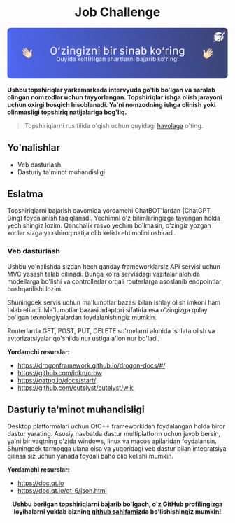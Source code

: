 <h1 align="center">Job Challenge</h1>
<p align="center"><img src="./challenge.png"/></p>

**Ushbu topshiriqlar yarkamarkada intervyuda go'lib bo'lgan va saralab olingan nomzodlar uchun tayyorlangan. Topshiriqlar ishga olish jarayoni uchun oxirgi bosqich hisoblanadi. Ya'ni nomzodning ishga olinish yoki olinmasligi topshiriq natijalariga bog'liq.**

> Topshiriqlarni rus tilida o'qish uchun quyidagi [havolaga](./README_RU.md) o'ting.

## Yo'nalishlar

- Veb dasturlash
- Dasturiy ta'minot muhandisligi

## Eslatma

Topshiriqlarni bajarish davomida yordamchi ChatBOT'lardan (ChatGPT, Bing) foydalanish taqiqlanadi. Yechimni o'z bilimlaringizga tayangan holda yechishingiz lozim. Qanchalik rasvo yechim bo'lmasin, o'zingiz yozgan kodlar sizga yaxshiroq natija olib kelish ehtimolini oshiradi.

### Veb dasturlash

Ushbu yo'nalishda sizdan hech qanday frameworklarsiz API servisi uchun MVC yasash talab qilinadi. Bunga ko'ra servisdagi vazifalar alohida modellarga bo'lishi va controllerlar orqali routerlarga asoslanib endpointlar boshqarilishi lozim.

Shuningdek servis uchun ma'lumotlar bazasi bilan ishlay olish imkoni ham talab etiladi. Ma'lumotlar bazasi adaptori sifatida esa o'zingizga qulay bo'lgan texnologiyalardan foydalanishingiz mumkin.

Routerlarda GET, POST, PUT, DELETE so'rovlarni alohida ishlata olish va avtorizatsiyalar qo'shilda nur ustiga a'lon nur bo'ladi.

**Yordamchi resurslar:**

- https://drogonframework.github.io/drogon-docs/#/
- https://github.com/ipkn/crow
- https://oatpp.io/docs/start/
- https://github.com/cutelyst/cutelyst/wiki

## Dasturiy ta'minot muhandisligi

Desktop platformalari uchun QtC++ frameworkidan foydalangan holda biror dastur yarating. Asosiy navbatda dastur multiplatform uchun javob bersin, ya'ni bir vaqtning o'zida windows, linux va macos apilaridan foydalansin. Shuningdek tarmoqga ulana olsa va yuqoridagi veb dastur bilan integratsiya qilinsa siz uchun yanada foydali baho olib kelishi mumkin.

**Yordamchi resurslar:**

- https://doc.qt.io
- https://doc.qt.io/qt-6/json.html

<p align="center"><b>Ushbu berilgan topshiriqlarni bajarib bo'lgach, o'z GitHub profilingizga loyihalarni yuklab bizning <a href="https://github.com/uzinfocom-org/challenge/discussions">github sahifamiz</a>da bo'lishishingiz mumkin!</b></p>
